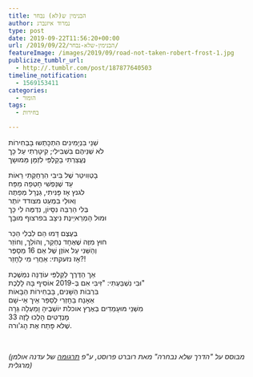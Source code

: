 ```yaml
---
title: הבנימין ש(לא) נבחר
author: נמרוד איזנברג
type: post
date: 2019-09-22T11:56:20+00:00
url: /2019/09/22/הבנימין-שלא-נבחר/
featureImage: /images/2019/09/road-not-taken-robert-frost-1.jpg
publicize_tumblr_url:
  - http://.tumblr.com/post/187877640503
timeline_notification:
  - 1569153411
categories:
  - הומור
tags:
  - בחירות

---
```

שְׁנֵי בִּנְיָמִינִים הִתְכָּתְשוּ בָּבְּחִירוֹת  
לֹא שְׁנֵיהֶם בִּשְׁבִילִי; קִיטָרְתִי עַל כָּך  
נֶעֱצַרְתִּי בָקַלְפֵּי לִזְמָּן מֵּמוּשָך

בָטְוִויטֵר שֶׁל בִּיבִּי הִרְחַקְתִּי רֵאוֹת  
עַד שֶׁנַּפְשִׁי חָטְפַה מַפַּח  
לגנץ אָז פָּנִּיתִי, גֵנֶרָל מְפַתֶּה  
וְאוּלַי בִּמְעַט מצודד יוֹתֶר  
בְּלִי הַרְבֵּה נִסָּיוֹן, נִדְמֶּה לִי כָּך  
וּמוּל הָמְרַאיֵינֶת נִיצָב בפרצוף מוּבָך

בְּעֶצֶם דָּמוּ הֵם לִבְלִי הַכֵּר  
חוּץ מִזֶּה שֶׁאֶחָד נֶחְקַר, וְהוֹלֵך, וְחוֹזֵר  
וְהַשֵּׁנִי עַל אוֹזֶן שֶׁל אֵם 16 מֵסָפֶּר  
אָז נזעקתי: אַחֲרֵי מִי לֵחָזֵר?!

אַך הַדֶּרֶך לַקַּלְפֵּי עוֹדֶנָּה נִמְשֶׁכֶת  
וּבִי נִשְׁבַּעְתִּי: "זִּיבִּי אִם בְּ-2019 אוֹסִיף בָּהּ לָלֶכֶת"  
בִּרְבוֹת הַשָּׁנִים, בָּבְחִירוֹת הַבָּאוֹת  
אֵאָנַח בֵחָזְרִי לְסַפֵּר אֵיך אֵי-שָׁם  
מִשְּׁנֵי מּוּעָמַדִים בְּאֶרֶץ אוכלת יוֹשְׁבֶיהָ וָמַעְלָה גֵּרָה  
33 מָנְדַטִים הָלְכוּ לָזֶה  
שֶׁלּא פָּתַח אֶת הָג'ורה.

&nbsp;

_(מבוסס על "הדרך שלא נבחרה" מאת רוברט פרוסט, ע"פ [תרגומה][1] של עדנה אולמן מרגלית)_

 [1]: https://www.haaretz.co.il/misc/1.845983

